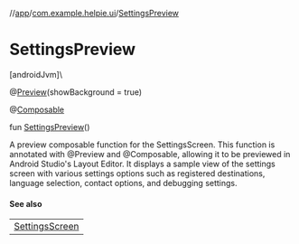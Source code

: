 //[app](../../index.md)/[com.example.helpie.ui](index.md)/[SettingsPreview](-settings-preview.md)

# SettingsPreview

[androidJvm]\

@[Preview](https://developer.android.com/reference/kotlin/androidx/compose/ui/tooling/preview/Preview.html)(showBackground = true)

@[Composable](https://developer.android.com/reference/kotlin/androidx/compose/runtime/Composable.html)

fun [SettingsPreview](-settings-preview.md)()

A preview composable function for the SettingsScreen. This function is annotated with @Preview and @Composable, allowing it to be previewed in Android Studio's Layout Editor. It displays a sample view of the settings screen with various settings options such as registered destinations, language selection, contact options, and debugging settings.

#### See also

| |
|---|
| [SettingsScreen](-settings-screen.md) |
